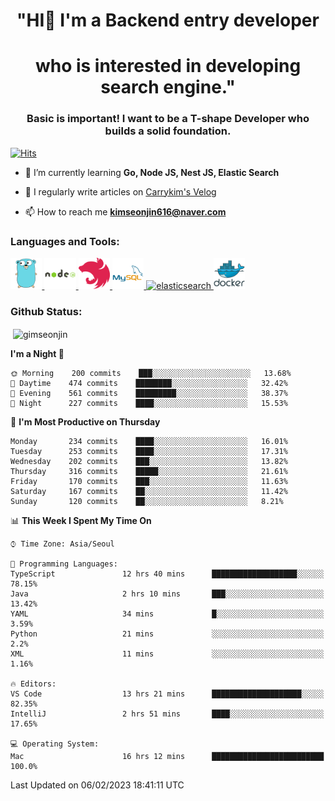 <h1 align="center">"HI👋 I'm a Backend entry developer </h1>
<h1 align="center"> who is interested in developing search engine."</h1>
<h3 align="center">Basic is important! I want to be a T-shape Developer who builds a solid foundation.</h3>

[![Hits](https://hits.seeyoufarm.com/api/count/incr/badge.svg?url=https%3A%2F%2Fgithub.com%2Fgimseonjin&count_bg=%2318BFE5&title_bg=%23555555&icon=ko-fi.svg&icon_color=%23E7E7E7&title=hits&edge_flat=false)](https://hits.seeyoufarm.com)

- 🌱 I’m currently learning **Go, Node JS, Nest JS, Elastic Search**

- 📝 I regularly write articles on [Carrykim's Velog](https://velog.io/@carrykim)

- 📫 How to reach me **kimseonjin616@naver.com**


<h3 align="left">Languages and Tools:</h3>
<p align="left"> 
<a href="https://golang.org" target="_blank" rel="noreferrer"> <img src="https://raw.githubusercontent.com/devicons/devicon/master/icons/go/go-original.svg" alt="go" width="10%" height="10%"/> </a>
<a href="https://nodejs.org" target="_blank" rel="noreferrer"> <img src="https://raw.githubusercontent.com/devicons/devicon/master/icons/nodejs/nodejs-original-wordmark.svg" alt="nodejs" width="10%" height="10%"/> </a> <a></a>
<a href="https://nestjs.com/" target="_blank" rel="noreferrer"> <img src="https://raw.githubusercontent.com/devicons/devicon/master/icons/nestjs/nestjs-plain.svg" alt="nestjs" width="10%" height="10%"/> </a> 
<a href="https://www.mysql.com/" target="_blank" rel="noreferrer"> <img src="https://raw.githubusercontent.com/devicons/devicon/master/icons/mysql/mysql-original-wordmark.svg" alt="mysql" width="10%" height="10%"/>  </a>
 <a href="https://www.elastic.co" target="_blank" rel="noreferrer"> <img src="https://www.vectorlogo.zone/logos/elastic/elastic-icon.svg" alt="elasticsearch" width="10%" height="10%"/> </a> 
 <a href="https://www.docker.com/" target="_blank" rel="noreferrer"> <img src="https://raw.githubusercontent.com/devicons/devicon/master/icons/docker/docker-original-wordmark.svg" alt="docker" width="10%" height="10%"/> </a>
</p>


<h3 align="left">Github Status:</h3>
<p align="left">
 <p>&nbsp;<img align="center" src="https://github-readme-stats.vercel.app/api?username=gimseonjin&show_icons=true&locale=en" alt="gimseonjin" /></p>
</p>


<!--START_SECTION:waka-->
**I'm a Night 🦉** 

```text
🌞 Morning    200 commits    ███░░░░░░░░░░░░░░░░░░░░░░   13.68% 
🌆 Daytime    474 commits    ████████░░░░░░░░░░░░░░░░░   32.42% 
🌃 Evening    561 commits    █████████░░░░░░░░░░░░░░░░   38.37% 
🌙 Night      227 commits    ████░░░░░░░░░░░░░░░░░░░░░   15.53%

```
📅 **I'm Most Productive on Thursday** 

```text
Monday       234 commits    ████░░░░░░░░░░░░░░░░░░░░░   16.01% 
Tuesday      253 commits    ████░░░░░░░░░░░░░░░░░░░░░   17.31% 
Wednesday    202 commits    ███░░░░░░░░░░░░░░░░░░░░░░   13.82% 
Thursday     316 commits    █████░░░░░░░░░░░░░░░░░░░░   21.61% 
Friday       170 commits    ███░░░░░░░░░░░░░░░░░░░░░░   11.63% 
Saturday     167 commits    ██░░░░░░░░░░░░░░░░░░░░░░░   11.42% 
Sunday       120 commits    ██░░░░░░░░░░░░░░░░░░░░░░░   8.21%

```


📊 **This Week I Spent My Time On** 

```text
⌚︎ Time Zone: Asia/Seoul

💬 Programming Languages: 
TypeScript               12 hrs 40 mins      ███████████████████░░░░░░   78.15% 
Java                     2 hrs 10 mins       ███░░░░░░░░░░░░░░░░░░░░░░   13.42% 
YAML                     34 mins             █░░░░░░░░░░░░░░░░░░░░░░░░   3.59% 
Python                   21 mins             ░░░░░░░░░░░░░░░░░░░░░░░░░   2.2% 
XML                      11 mins             ░░░░░░░░░░░░░░░░░░░░░░░░░   1.16%

🔥 Editors: 
VS Code                  13 hrs 21 mins      ████████████████████░░░░░   82.35% 
IntelliJ                 2 hrs 51 mins       ████░░░░░░░░░░░░░░░░░░░░░   17.65%

💻 Operating System: 
Mac                      16 hrs 12 mins      █████████████████████████   100.0%

```


 Last Updated on 06/02/2023 18:41:11 UTC
<!--END_SECTION:waka-->
